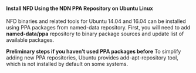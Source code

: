 #### Install NFD Using the NDN PPA Repository on Ubuntu Linux

NFD binaries and related tools for Ubuntu 14.04 and 16.04 can be installed using PPA packages from named-data repository. First, you will need to add <b>named-data/ppa</b> repository to binary package sources and update list of available packages.


<b>Preliminary steps if you haven’t used PPA packages before</b>
To simplify adding new PPA repositories, Ubuntu provides add-apt-repository tool, which is not installed by default on some systems.
